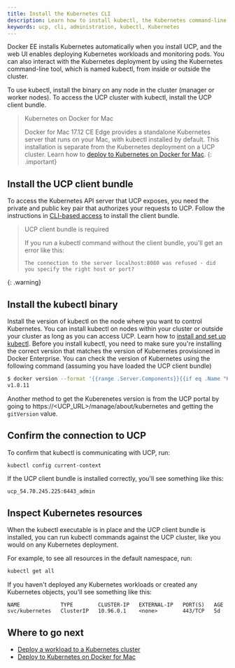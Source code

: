 ```yaml
---
title: Install the Kubernetes CLI
description: Learn how to install kubectl, the Kubernetes command-line tool, on Docker Universal Control Plane.
keywords: ucp, cli, administration, kubectl, Kubernetes
---
```


Docker EE installs Kubernetes automatically when you install UCP, and the
web UI enables deploying Kubernetes workloads and monitoring pods. You can
also interact with the Kubernetes deployment by using the Kubernetes
command-line tool, which is named kubectl, from inside or outside the cluster.


To use kubectl, install the binary on any node in the cluster (manager or worker nodes). To access
the UCP cluster with kubectl, install the UCP client bundle.

> Kubernetes on Docker for Mac 
>
> Docker for Mac 17.12 CE Edge provides a standalone Kubernetes server that
> runs on your Mac, with kubectl installed by default. This installation is
> separate from the Kubernetes deployment on a UCP cluster.
> Learn how to [deploy to Kubernetes on Docker for Mac](/docker-for-mac/kubernetes.md).
{: .important}

## Install the UCP client bundle

To access the Kubernetes API server that UCP exposes, you need the private and
public key pair that authorizes your requests to UCP. Follow the instructions
in [CLI-based access](cli.md#download-client-certificates-by-using-the-rest-api)
to install the client bundle.

> UCP client bundle is required
>
> If you run a kubectl command without the client bundle, you'll get an
> error like this:
> ```
> The connection to the server localhost:8080 was refused - did you specify the right host or port?
> ```
{: .warning}

## Install the kubectl binary

Install the version of kubectl on the node where you want
to control Kubernetes. You can install kubectl on nodes within your cluster or outside your cluster as long as you can access UCP. Learn how to [install and set up kubectl](https://v1-8.docs.kubernetes.io/docs/tasks/tools/install-kubectl/). Before you install kubectl, you need to make sure you're installing the correct version that matches the version of Kubernetes provisioned in Docker Enterprise. You can check the version of Kubernetes using the following command (assuming you have loaded the UCP client bundle)

```bash
$ docker version --format '{{range .Server.Components}}{{if eq .Name "Kubernetes"}}{{$ver:= split .Details.gitVersion "-"}}{{index $ver 0}}{{end}}{{end}}'
v1.8.11
```

Another method to get the Kuberenetes version is from the UCP portal by going to https://<UCP_URL>/manage/about/kubernetes and getting the `gitVersion` value.

## Confirm the connection to UCP

To confirm that kubectl is communicating with UCP, run:

```bash
kubectl config current-context
```

If the UCP client bundle is installed correctly, you'll see something like
this: 

```
ucp_54.70.245.225:6443_admin
```

## Inspect Kubernetes resources

When the kubectl executable is in place and the UCP client bundle is
installed, you can run kubectl commands against the UCP cluster, like you
would on any Kubernetes deployment.

For example, to see all resources in the default namespace, run:

```bash
kubectl get all
```

If you haven't deployed any Kubernetes workloads or created any Kubernetes
objects, you'll see something like this:

```
NAME             TYPE        CLUSTER-IP   EXTERNAL-IP   PORT(S)   AGE
svc/kubernetes   ClusterIP   10.96.0.1    <none>        443/TCP   5d
```

## Where to go next

- [Deploy a workload to a Kubernetes cluster](../kubernetes.md)
- [Deploy to Kubernetes on Docker for Mac](/docker-for-mac/kubernetes.md)

